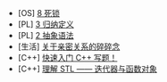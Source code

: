 - [OS] [8 死锁](../核心知识/os/8_deadlocks/)
- [PL] [3 归纳定义](../pl/ppl_notes/Inductive_Definition)
- [PL] [2 抽象语法](../pl/ppl_notes/Abstract_Syntax)
- [生活] [关于亲密关系的碎碎念](../生活/亲密关系/)
- [C++] [快速入门 C++ 写题！](../cpp/cpp_for_contests/)
- [C++] [理解 STL —— 迭代器与函数对象](../cpp/理解%20STL%20-%20迭代器与函数对象/)